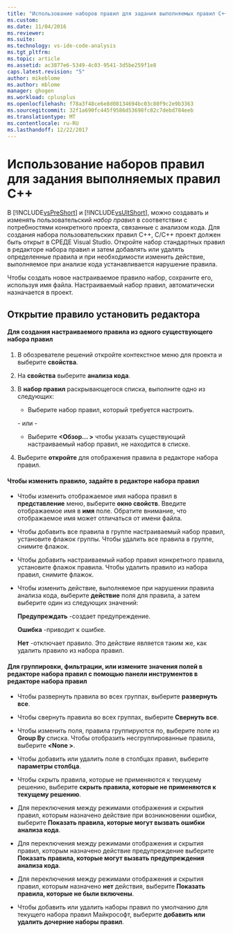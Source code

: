 ```yaml
---
title: "Использование наборов правил для задания выполняемых правил C++ | Документы Microsoft"
ms.custom: 
ms.date: 11/04/2016
ms.reviewer: 
ms.suite: 
ms.technology: vs-ide-code-analysis
ms.tgt_pltfrm: 
ms.topic: article
ms.assetid: ac3877e6-5349-4c03-9541-3d5be259f1e8
caps.latest.revision: "5"
author: mikeblome
ms.author: mblome
manager: ghogen
ms.workload: cplusplus
ms.openlocfilehash: f78a3f48ce6e8d08134694bc03c80f9c2e9b3363
ms.sourcegitcommit: 32f1a690fc445f9586d53698fc82c7debd784eeb
ms.translationtype: MT
ms.contentlocale: ru-RU
ms.lasthandoff: 12/22/2017
---
```

# <a name="using-rule-sets-to-specify-the-c-rules-to-run"></a>Использование наборов правил для задания выполняемых правил C++
В [!INCLUDE[vsPreShort](../code-quality/includes/vspreshort_md.md)] и [!INCLUDE[vsUltShort](../code-quality/includes/vsultshort_md.md)], можно создавать и изменять пользовательский *набор правил* в соответствии с потребностями конкретного проекта, связанные с анализом кода. Для создания набора пользовательских правил C++, C/C++ проект должен быть открыт в СРЕДЕ Visual Studio. Откройте набор стандартных правил в редакторе набора правил и затем добавлять или удалять определенные правила и при необходимости изменить действие, выполняемое при анализе кода устанавливается нарушение правила.  
  
 Чтобы создать новое настраиваемое правило набор, сохраните его, используя имя файла. Настраиваемый набор правил, автоматически назначается в проект.  
  
## <a name="opening-the-rule-set-editor"></a>Открытие правило установить редактора  
  
#### <a name="to-create-a-custom-rule-from-a-single-existing-rule-set"></a>Для создания настраиваемого правила из одного существующего набора правил  
  
1.  В обозревателе решений откройте контекстное меню для проекта и выберите **свойства**.  
  
2.  На **свойства** выберите **анализа кода**.  
  
3.  В **набор правил** раскрывающегося списка, выполните одно из следующих:  
  
    -   Выберите набор правил, который требуется настроить.  
  
     \- или -  
  
    -   Выберите  **\<Обзор... >** чтобы указать существующий настраиваемый набор правил, не находится в списке.  
  
4.  Выберите **откройте** для отображения правила в редакторе набора правил.  
  
#### <a name="to-modify-a-rule-set-in-the-rule-set-editor"></a>Чтобы изменить правило, задайте в редакторе набора правил  
  
-   Чтобы изменить отображаемое имя набора правил в **представление** меню, выберите **окно свойств**. Введите отображаемое имя в **имя** поле. Обратите внимание, что отображаемое имя может отличаться от имени файла.  
  
-   Чтобы добавить все правила в группе настраиваемый набор правил, установите флажок группы. Чтобы удалить все правила в группе, снимите флажок.  
  
-   Чтобы добавить настраиваемый набор правил конкретного правила, установите флажок правила. Чтобы удалить правило из набора правил, снимите флажок.  
  
-   Чтобы изменить действие, выполняемое при нарушении правила анализа кода, выберите **действие** поля для правила, а затем выберите один из следующих значений:  
  
     **Предупреждать** -создает предупреждение.  
  
     **Ошибка** -приводит к ошибке.  
  
     **Нет** -отключает правило. Это действие является таким же, как удалить правило из набора правил.  
  
#### <a name="to-group-filter-or-change-the-fields-in-the-rule-set-editor-by-using-the-rule-set-editor-toolbar"></a>Для группировки, фильтрации, или измените значения полей в редакторе набора правил с помощью панели инструментов в редакторе набора правил  
  
-   Чтобы развернуть правила во всех группах, выберите **развернуть все**.  
  
-   Чтобы свернуть правила во всех группах, выберите **Свернуть все**.  
  
-   Чтобы изменить поля, правила группируются по, выберите поле из **Group By** списка. Чтобы отобразить несгруппированные правила, выберите  **\<None >**.  
  
-   Чтобы добавить или удалить поле в столбцах правил, выберите **параметры столбца**.  
  
-   Чтобы скрыть правила, которые не применяются к текущему решению, выберите **скрыть правила, которые не применяются к текущему решению**.  
  
-   Для переключения между режимами отображения и скрытия правил, которым назначено действие при возникновении ошибки, выберите **Показать правила, которые могут вызвать ошибки анализа кода**.  
  
-   Для переключения между режимами отображения и скрытия правил, которым назначено действие предупреждение выберите **Показать правила, которые могут вызвать предупреждения анализа кода**.  
  
-   Для переключения между режимами отображения и скрытия правил, которым назначено **нет** действия, выберите **Показать правила, которые не были включены**.  
  
-   Чтобы добавить или удалить наборы правил по умолчанию для текущего набора правил Майкрософт, выберите **добавить или удалить дочерние наборы правил**.
